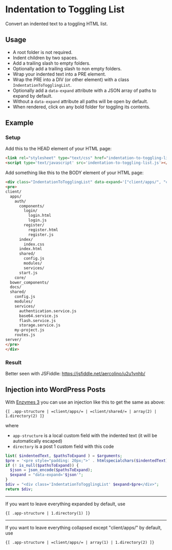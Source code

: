 # Indentation to Toggling List
Convert an indented text to a toggling HTML list.

## Usage
- A root folder is not required.
- Indent children by two spaces.
- Add a trailing slash to empty folders.
- Optionally add a trailing slash to non empty folders.
- Wrap your indented text into a PRE element.
- Wrap the PRE into a DIV (or other element) with a class `IndentationToTogglingList`.
- Optionally add a `data-expand` attribute with a JSON array of paths to expand by default.
- Without a `data-expand` attribute all paths will be open by default.
- When rendered, click on any bold folder for toggling its contents.

## Example

### Setup

Add this to the HEAD element of your HTML page:
```html
<link rel="stylesheet" type="text/css" href="indentation-to-toggling-list.css" />
<script type='text/javascript' src='indentation-to-toggling-list.js'></script>
```

Add something like this to the BODY element of your HTML page:
```html
<div class="IndentationToTogglingList" data-expand='["client/apps/", "client/shared/"]'>
<pre>
client/
  apps/
    auth/
      components/
        login/
          login.html
          login.js
        register/
          register.html
          register.js
      index/
        index.css
      index.html
      shared/
        config.js
        modules/
        services/
      start.js
    core/
  bower_components/
  docs/
  shared/
    config.js
    modules/
    services/
      authentication.service.js
      base64.service.js
      flash.service.js
      storage.service.js
    my-project.js
    routes.js
server/
</pre>
</div>
```

### Result
Better seen with JSFiddle: https://jsfiddle.net/aercolino/u2u1vnhb/

## Injection into WordPress Posts
With [Enzymes 3](http://andowebsit.es/blog/noteslog.com/enzymes3/) you can use an injection like this to get the same as above:
```
{[ .app-structure | =client/apps/= | =client/shared/= | array(2) | 1.directory(2) ]}
```
where 
- `app-structure` is a local custom field with the indented text (it will be automatically escaped)
- `directory` is a post 1 custom field with this code
```php
list( $indentedText, $pathsToExpand ) = $arguments;
$pre = '<pre style="padding: 20px;">' . htmlspecialchars($indentedText) . '</pre>';
if (! is_null($pathsToExpand)) {
  $json = json_encode($pathsToExpand);
  $expand = "data-expand='$json'";
}
$div = "<div class='IndentationToTogglingList' $expand>$pre</div>";
return $div;
```

---
If you want to leave everything expanded by default, use
```
{[ .app-structure | 1.directory(1) ]}
```

---
If you want to leave everything collapsed except "client/apps/" by default, use
```
{[ .app-structure | =client/apps/= | array(1) | 1.directory(2) ]}
```
